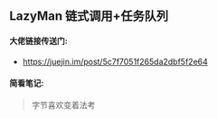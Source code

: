 ## LazyMan 链式调用+任务队列 
#### 大佬链接传送门:
- https://juejin.im/post/5c7f7051f265da2dbf5f2e64
#### 简看笔记:
> 字节喜欢变着法考    